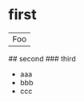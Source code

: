 # first
<table>
	<tr>
		<td>Foo</td>
	</tr>
</table>
## <span>second</span>
### third


- aaa
- bbb
- ccc
